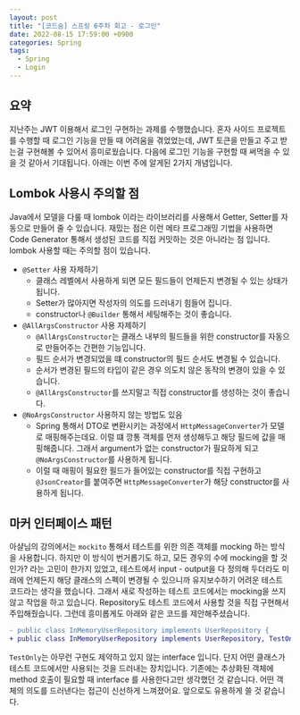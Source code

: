 ```yaml
---
layout: post
title: "[코드숨] 스프링 6주차 회고 - 로그인"
date: 2022-08-15 17:59:00 +0900
categories: Spring
tags:
  - Spring
  - Login
---
```


## 요약

지난주는 JWT 이용해서 로그인 구현하는 과제를 수행했습니다.
혼자 사이드 프로젝트를 수행할 때 로그인 기능을 만들 때 어려움을 겪었었는데,
JWT 토큰을 만들고 주고 받는걸 구현해볼 수 있어서 흥미로웠습니다.
다음에 로그인 기능을 구현할 때 써먹을 수 있을 것 같아서 기대됩니다.
아래는 이번 주에 알게된 2가지 개념입니다.

## Lombok 사용시 주의할 점

Java에서 모델을 다룰 때 lombok 이라는 라이브러리를 사용해서 Getter, Setter를 자동으로 만들어 줄 수 있습니다.
재밌는 점은 이런 메타 프로그래밍 기법을 사용하면 Code Generator 통해서 생성된 코드를 직접 커밋하는 것은 아니라는 점 입니다.
lombok 사용할 때는 주의할 점이 있습니다. 

- `@Setter` 사용 자제하기 
  - 클래스 레벨에서 사용하게 되면 모든 필드들이 언제든지 변경될 수 있는 상태가 됩니다.
  - Setter가 많아지면 작성자의 의도를 드러내기 힘들어 집니다. 
  - constructor나 `@Builder` 통해서 세팅해주는 것이 좋습니다.
- `@AllArgsConstructor` 사용 자제하기
  - `@AllArgsConstructor`는 클래스 내부의 필드들을 위한 constructor를 자동으로 만들어주는 간편한 기능입니다.
  - 필드 순서가 변경되었을 떄 constructor의 필드 순서도 변경될 수 있습니다.
  - 순서가 변경된 필드의 타입이 같은 경우 의도치 않은 동작의 변경이 있을 수 있습니다.
  - `@AllArgsConstructor`를 쓰지말고 직접 constructor를 생성하는 것이 좋습니다.
- `@NoArgsConstructor` 사용하지 않는 방법도 있음
  - Spring 통해서 DTO로 변환시키는 과정에서 `HttpMessageConverter`가 모델로 매핑해주는데요. 
  이럴 떄 깡통 객체를 먼저 생성해두고 해당 필드에 값을 매핑해줍니다. 
  그래서 argument가 없는 constructor가 필요하게 되고 `@NoArgsConstructor`를 사용하게 됩니다.
  - 이럴 때 매핑이 필요한 필드가 들어있는 constructor를 직접 구현하고 `@JsonCreator`를 붙여주면 `HttpMessageConverter`가 해당 constructor를 사용하게 됩니다.

## 마커 인터페이스 패턴

아샬님의 강의에서는 `mockito` 통해서 테스트를 위한 의존 객체를 mocking 하는 방식을 사용합니다.
하지만 이 방식이 번거롭기도 하고, 모든 경우의 수에 mocking을 할 것 인가? 라는 고민이 한가지 있었고,
테스트에서 input - output을 다 정의해 두더라도 미래에 언제든지 해당 클래스의 스펙이 변경될 수 있으니까 유지보수하기 어려운 테스트 코드라는 생각을 했습니다.
그래서 새로 작성하는 테스트 코드에서는 mocking을 쓰지 않고 작업을 하고 있습니다.
Repository도 테스트 코드에서 사용할 것을 직접 구현해서 주입해줬습니다.
그런데 흥미롭게도 아래와 같은 코드를 제안해주셨습니다.

```diff
- public class InMemoryUserRepository implements UserRepository {
+ public class InMemoryUserRepository implements UserRepository, TestOnly {
```

`TestOnly`는 아무런 구현도 제약하고 있지 않는 interface 입니다.
단지 어떤 클래스가 테스트 코드에서만 사용되는 것을 드러내는 장치입니다.
기존에는 추상화된 객체에 method 호출이 필요할 때 interface 를 사용한다고만 생각했던 것 같습니다. 
어떤 객체의 의도를 드러낸다는 접근이 신선하게 느껴졌어요.
앞으로도 유용하게 쓸 것 같습니다.

